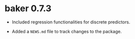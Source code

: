 # baker 0.7.3

* Included regression functionalities for discrete predictors.

* Added a `NEWS.md` file to track changes to the package.


